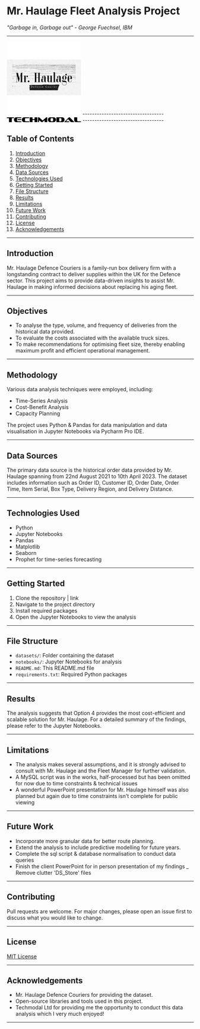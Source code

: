 # Mr. Haulage Fleet Analysis Project

*"Garbage in, Garbage out" - George Fuechsel, IBM*

----------------------------------
<img src="/images/logos/client_mr_haulage/mr_haulage_logo.png" alt="mr_haulage_logo" width="200"/>
----------------------------------
<img src="/images/logos/techmodal/techmodal_logo_small_black_on_white.png" alt="mr_haulage_logo" width="200"/>
----------------------------------


## Table of Contents

1. [Introduction](#introduction)
2. [Objectives](#objectives)
3. [Methodology](#methodology)
4. [Data Sources](#data-sources)
5. [Technologies Used](#technologies-used)
6. [Getting Started](#getting-started)
7. [File Structure](#file-structure)
8. [Results](#results)
9. [Limitations](#limitations)
10. [Future Work](#future-work)
11. [Contributing](#contributing)
12. [License](#license)
13. [Acknowledgements](#acknowledgements)


----------------------------------

## Introduction

Mr. Haulage Defence Couriers is a family-run box delivery firm with a longstanding contract to deliver supplies within the UK for the Defence sector. This project aims to provide data-driven insights to assist Mr. Haulage in making informed decisions about replacing his aging fleet.


----------------------------------

## Objectives

- To analyse the type, volume, and frequency of deliveries from the historical data provided.
- To evaluate the costs associated with the available truck sizes.
- To make recommendations for optimising fleet size, thereby enabling maximum profit and efficient operational management.


----------------------------------

## Methodology

Various data analysis techniques were employed, including:
- Time-Series Analysis
- Cost-Benefit Analysis
- Capacity Planning

The project uses Python & Pandas for data manipulation and data visualisation in Jupyter Notebooks via Pycharm Pro IDE.


----------------------------------

## Data Sources

The primary data source is the historical order data provided by Mr. Haulage spanning from 22nd August 2021 to 10th April 2023. The dataset includes information such as Order ID, Customer ID, Order Date, Order Time, Item Serial, Box Type, Delivery Region, and Delivery Distance.


----------------------------------

## Technologies Used

- Python
- Jupyter Notebooks
- Pandas
- Matplotlib
- Seaborn
- Prophet for time-series forecasting


----------------------------------

## Getting Started

1. Clone the repository | link
2. Navigate to the project directory
3. Install required packages
4. Open the Jupyter Notebooks to view the analysis


----------------------------------

## File Structure

- `datasets/`: Folder containing the dataset
- `notebooks/`: Jupyter Notebooks for analysis
- `README.md`: This README.md file
- `requirements.txt`: Required Python packages


----------------------------------

## Results

The analysis suggests that Option 4 provides the most cost-efficient and scalable solution for Mr. Haulage. For a detailed summary of the findings, please refer to the Jupyter Notebooks.


----------------------------------

## Limitations

- The analysis makes several assumptions, and it is strongly advised to consult with Mr. Haulage and the Fleet Manager for further validation.
- A MySQL script was in the works, half-processed but has been omitted for now due to time constraints & technical issues
- A wonderful PowerPoint presentation for Mr. Haulage himself was also planned but again due to time constraints isn't complete for public viewing


----------------------------------

## Future Work

- Incorporate more granular data for better route planning.
- Extend the analysis to include predictive modelling for future years.
- Complete the sql script & database normalisation to conduct data queries 
- Finish the client PowerPoint for in person presentation of my findings
_ Remove clutter 'DS_Store' files 

----------------------------------

## Contributing

Pull requests are welcome. For major changes, please open an issue first to discuss what you would like to change.


----------------------------------

## License

[MIT License](LICENSE)


----------------------------------

## Acknowledgements

- Mr. Haulage Defence Couriers for providing the dataset.
- Open-source libraries and tools used in this project.
- Techmodal Ltd for providing me the opportunity to conduct this data analysis which I very much enjoyed! 

----------------------------------

